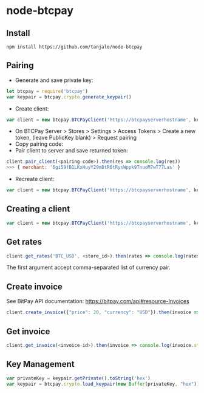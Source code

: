 # node-btcpay

## Install
```shell
npm install https://github.com/tanjalo/node-btcpay
```


## Pairing
* Generate and save private key:
```js
let btcpay = require('btcpay')
var keypair = btcpay.crypto.generate_keypair()
```
* Create client:
```js
var client = new btcpay.BTCPayClient('https://btcpayserverhostname', keypair)
```
* On BTCPay Server > Stores > Settings > Access Tokens > Create a new token, (leave PublicKey blank) > Request pairing
* Copy pairing code:
* Pair client to server and save returned token:
```js
client.pair_client(<pairing-code>).then(res => console.log(res))
>>> { merchant: '6gi59fB1LKxHuyY29m8tR6tRysWppk9TnuoM7wT77Las' }
```
* Recreate client:
```js
var client = new btcpay.BTCPayClient('https://btcpayserverhostname', keypair, {merchant: '6gi59fB1LKxHuyY29m8tR6tRysWppk9TnuoM7wT77Las'})
```


## Creating a client
```js
var client = new btcpay.BTCPayClient('https://btcpayserverhostname', keypair, {merchant: '6gi59fB1LKxHuyY29m8tR6tRysWppk9TnuoM7wT77Las'})
```


## Get rates
```js
client.get_rates('BTC_USD', <store_id>).then(rates => console.log(rates))
```

The first argument accept comma-separated list of currency pair.

## Create invoice
See BitPay API documentation: https://bitpay.com/api#resource-Invoices
```js
client.create_invoice({"price": 20, "currency": "USD"}).then(invoice => console.log(invoice.url))
```


## Get invoice
```js
client.get_invoice(<invoice-id>).then(invoice => console.log(invoice.status))
```


## Key Management
```js
var privateKey = keypair.getPrivate().toString('hex')
var keypair = btcpay.crypto.load_keypair(new Buffer(privateKey, "hex"))
```